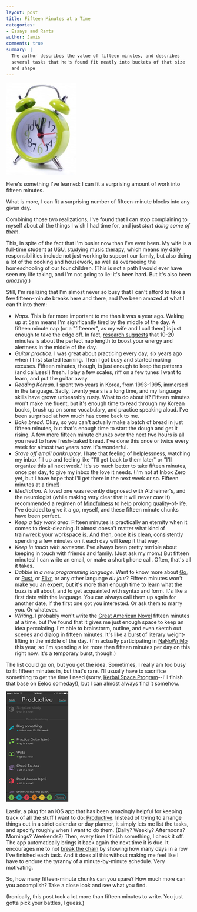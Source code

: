 ```yaml
---
layout: post
title: Fifteen Minutes at a Time
categories:
- Essays and Rants
author: Jamis
comments: true
summary: |
  The author describes the value of fifteen minutes, and describes
  several tasks that he's found fit neatly into buckets of that size
  and shape
---
```


<img src="/images/20151107-clock.jpg" width="190" height="250" class="right" />

Here's something I've learned: I can fit a surprising amount of work into fifteen minutes.

What is more, I can fit a surprising number of fifteen-minute blocks into any given day.

Combining those two realizations, I've found that I can stop complaining to myself about all the things I wish I had time for, and just _start doing some of them_.

This, in spite of the fact that I'm busier now than I've ever been. My wife is a full-time student at [USU](http://www.usu.edu/), studying [music therapy](https://en.wikipedia.org/wiki/Music_therapy), which means my daily responsibilities include not just working to support our family, but also doing a lot of the cooking and housework, as well as overseeing the homeschooling of our four children. (This is not a path I would ever have seen my life taking, and I'm not going to lie: it's been hard. But it's also been _amazing_.)

Still, I'm realizing that I'm almost never so busy that I can't afford to take a few fifteen-minute breaks here and there, and I've been amazed at what I can fit into them:

* _Naps._ This is far more important to me than it was a year ago. Waking up at 5am means I'm significantly tired by the middle of the day. A fifteen minute nap (or a "fifteener", as my wife and I call them) is just enough to take the edge off. In fact, [research suggests](http://lifehacker.com/how-long-to-nap-for-the-biggest-brain-benefits-1251546669) that 10-20 minutes is about the perfect nap length to boost your energy and alertness in the middle of the day.
* _Guitar practice._ I was great about practicing every day, six years ago when I first started learning. Then I got busy and started making excuses. Fifteen minutes, though, is just enough to keep the patterns (and calluses!) fresh. I play a few scales, riff on a few tunes I want to learn, and put the guitar away.
* _Reading Korean._ I spent two years in Korea, from 1993-1995, immersed in the language. Sadly, twenty years is a long time, and my language skills have grown unbearably rusty. What to do about it? Fifteen minutes won't make me fluent, but it's enough time to read through my Korean books, brush up on some vocabulary, and practice speaking aloud. I've been surprised at how much has come back to me.
* _Bake bread._ Okay, so you can't actually make a batch of bread in just fifteen minutes, but that's enough time to start the dough and get it rising. A few more fifteen minute chunks over the next two hours is all you need to have fresh-baked bread. I've done this once or twice every week for almost two years now. It's wonderful.
* _Stave off email bankruptcy_. I hate that feeling of helplessness, watching my inbox fill up and feeling like "I'll get back to them later" or "I'll organize this all next week." It's so much better to take fifteen minutes, once per day, to give my inbox the love it needs. (I'm not at Inbox Zero yet, but I have hope that I'll get there in the next week or so. Fifteen minutes at a time!)
* _Meditation_. A loved one was recently diagnosed with Alzheimer's, and the neurologist (while making very clear that it will never _cure_ it) recommended a regimen of [Mindfulness](https://en.wikipedia.org/wiki/Mindfulness) to help prolong quality-of-life. I've decided to give it a go, myself, and these fifteen minute chunks have been perfect.
* _Keep a tidy work area_. Fifteen minutes is practically an eternity when it comes to desk-cleaning. It almost doesn't matter what kind of trainwreck your workspace is. And then, once it is clean, consistently spending a few minutes on it each day will keep it that way.
* _Keep in touch with someone_. I've always been pretty terrible about keeping in touch with friends and family. (Just ask my mom.) But fifteen minutes! I can write an email, or make a short phone call. Often, that's all it takes.
* _Dabble in a new programming language_. Want to know more about [Go](https://golang.org/), or [Rust](https://www.rust-lang.org/), or [Elixr](http://elixir-lang.org/), or any other language _du jour_? Fifteen minutes won't make you an expert, but it's more than enough time to learn what the buzz is all about, and to get acquainted with syntax and form. It's like a first date with the language. You can always call them up again for another date, if the first one got you interested. Or ask them to marry you. Or whatever.
* _Writing_. I probably won't write the [Great American Novel](https://en.wikipedia.org/wiki/Great_American_Novel) fifteen minutes at a time, but I've found that it gives me just enough space to keep an idea percolating. I'm able to brainstorm, outline, and even sketch out scenes and dialog in fifteen minutes. It's like a burst of literary weight-lifting in the middle of the day. (I'm actually participating in [NaNoWriMo](http://nanowrimo.org/participants/jamis/novels/the-thicket-875504) this year, so I'm spending a lot more than fifteen minutes per day on this right now. It's a temporary burst, though.)

The list could go on, but you get the idea. Sometimes, I really am too busy to fit fifteen minutes in, but that's rare. I'll usually have to sacrifice something to get the time I need (sorry, [Kerbal Space Program](https://kerbalspaceprogram.com)--I'll finish that base on Eeloo someday!), but I can almost always find it somehow.

<a href="https://itunes.apple.com/us/app/productive-habit-tracker-daily/id983826477"><img src="/images/20151107-productive.png" width="169" height="300" class="right" /></a>

Lastly, a plug for an iOS app that has been amazingly helpful for keeping track of all the stuff I want to do: [Productive](https://itunes.apple.com/us/app/productive-habit-tracker-daily/id983826477). Instead of trying to arrange things out in a strict calendar or day planner, it simply lets me list the tasks, and specify roughly when I want to do them. (Daily? Weekly? Afternoons? Mornings? Weekends?) Then, every time I finish something, I check it off. The app automatically brings it back again the next time it is due. It encourages me to not [break the chain](http://lifehacker.com/281626/jerry-seinfelds-productivity-secret) by showing how many days in a row I've finished each task. And it does all this without making me feel like I have to endure the tyranny of a minute-by-minute schedule. Very motivating.

So, how many fifteen-minute chunks can you spare? How much more can you accomplish? Take a close look and see what you find.

(Ironically, this post took a lot more than fifteen minutes to write. You just gotta pick your battles, I guess.)
